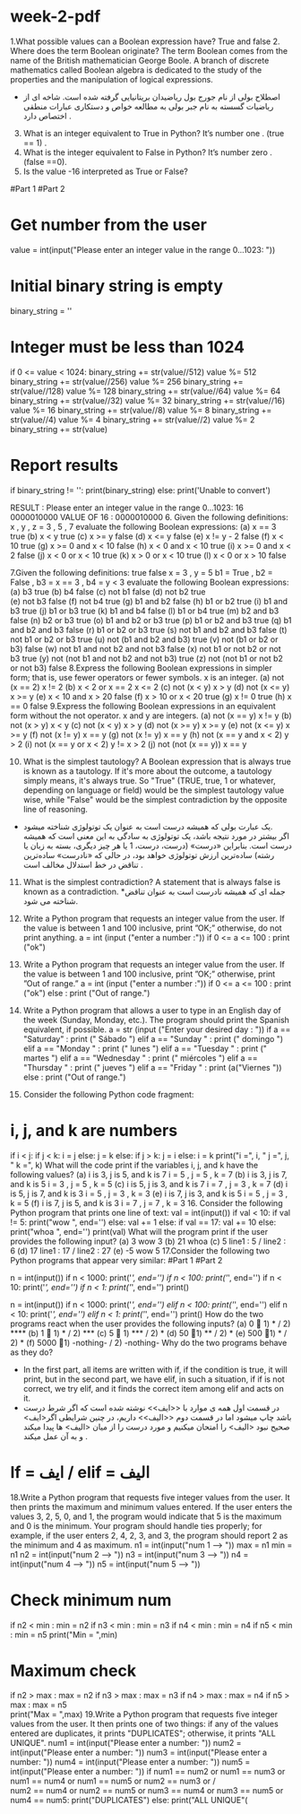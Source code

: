 # week-2-pdf
1.What possible values can a Boolean expression have?
True and false 
2. Where does the term Boolean originate?
The term Boolean comes from the name of the British mathematician George Boole. A branch of discrete mathematics called Boolean algebra is dedicated to the study of the properties and the manipulation of logical expressions.
* اصطلاح بولی از نام جورج بول ریاضیدان بریتانیایی گرفته شده است. شاخه ای از ریاضیات گسسته به نام جبر بولی به مطالعه خواص و دستکاری عبارات منطقی اختصاص دارد .
3. What is an integer equivalent to True in Python?
It’s number one .  (true  == 1) .
4. What is the integer equivalent to False in Python?
It’s number zero .  (false ==0).
5. Is the value -16 interpreted as True or False?

#Part 1                                                                                   #Part 2
# Get number from the user
value = int(input("Please enter an integer value in the range 0...1023: "))
# Initial binary string is empty
binary_string = ''
# Integer must be less than 1024
if 0 <= value < 1024: 
    binary_string += str(value//512)
    value %= 512
    binary_string += str(value//256)
    value %= 256
    binary_string += str(value//128)
    value %= 128
    binary_string += str(value//64)
    value %= 64
    binary_string += str(value//32)
    value %= 32
    binary_string += str(value//16)
    value %= 16
	    binary_string += str(value//8)
    value %= 8
    binary_string += str(value//4)
    value %= 4
    binary_string += str(value//2)
    value %= 2
    binary_string += str(value)
# Report results
if binary_string != '':
    print(binary_string)
else:
    print('Unable to convert')


RESULT :
Please enter an integer value in the range 0...1023: 16
0000010000
VALUE OF 16 : 0000010000
6. Given the following definitions:
x , y , z = 3 , 5 , 7
evaluate the following Boolean expressions:
(a) x == 3   true
(b) x < y   true
(c) x >= y   false
(d) x <= y    false
(e) x != y - 2   false
(f) x < 10   true
(g) x >= 0 and x < 10   false
(h) x < 0 and x < 10   true
(i) x >= 0 and x < 2   false
(j) x < 0 or x < 10   true
(k) x > 0 or x < 10   true
(l) x < 0 or x > 10   false














7.Given the following definitions:   true      false
 x = 3  , y = 5               b1 = True , b2 = False , b3 = x == 3  , b4 = y < 3
evaluate the following Boolean expressions:
(a) b3   true
(b) b4   false
(c) not b1   false
(d) not b2   true      
(e) not b3   false
(f) not b4   true
(g) b1 and b2   false
(h) b1 or b2     true
(i) b1 and b3    true
(j) b1 or b3     true
(k) b1 and b4    false
(l) b1 or b4    true
(m) b2 and b3    false
(n) b2 or b3    true
(o) b1 and b2 or b3    true
(p) b1 or b2 and b3    true
(q) b1 and b2 and b3   false
(r) b1 or b2 or b3    true
(s) not b1 and b2 and b3    false
(t) not b1 or b2 or b3   true
(u) not (b1 and b2 and b3)   true
(v) not (b1 or b2 or b3)   false
(w) not b1 and not b2 and not b3   false
(x) not b1 or not b2 or not b3   true
(y) not (not b1 and not b2 and not b3)    true
(z) not (not b1 or not b2 or not b3)   false
8.Express the following Boolean expressions in simpler form; that is, use fewer operators or fewer symbols. x is an integer.
 (a) not (x == 2)       x != 2
(b) x < 2 or x == 2       x <= 2
(c) not (x < y)       x > y
(d) not (x <= y)       x >= y
(e) x < 10 and x > 20   false
(f) x > 10 or x < 20   true
(g) x != 0  true
(h) x == 0   false
9.Express the following Boolean expressions in an equivalent form without the not operator. x and y are integers.
 (a) not (x == y)       x !=  y
(b) not (x > y)      x < y 
(c) not (x < y)      x > y
(d) not (x >= y)     x >= y
(e) not (x <= y)    x >= y
(f) not (x != y)    x == y
(g) not (x != y)      x == y
(h) not (x == y and x < 2)     y > 2
(i) not (x == y or x < 2)     y != x > 2
(j) not (not (x == y))     x == y








10. What is the simplest tautology?
A Boolean expression that is always true is known as a tautology.
If it's more about the outcome, a tautology simply means, it's always true. So "True" (TRUE, true, 1 or whatever, depending on language or field) would be the simplest tautology value wise, while "False" would be the simplest contradiction by the opposite line of reasoning.

* یک عبارت بولی که همیشه درست است به عنوان یک توتولوژی شناخته میشود.  
اگر بیشتر در مورد نتیجه باشد، یک توتولوژی به سادگی به این معنی است که همیشه درست است.  بنابراین «درست» (درست، درست، 1 یا هر چیز دیگری، بسته به زبان یا رشته) ساده‌ترین ارزش توتولوژی خواهد بود، در حالی که «نادرست» ساده‌ترین تناقض در خط استدلال مخالف است .
11. What is the simplest contradiction? 
A statement that is always false is known as a contradiction.
*جمله ای که همیشه نادرست است به عنوان تناقض شناخته می شود.
12. Write a Python program that requests an integer value from the user. If the value is between 1 and 100 inclusive, print ”OK;” otherwise, do not print anything. 
a = int (input ("enter a number :"))
if 0 <= a <= 100 :
    print ("ok")
13. Write a Python program that requests an integer value from the user. If the value is between 1 and 100 inclusive, print ”OK;” otherwise, print ”Out of range.” 
a = int (input ("enter a number :"))
if 0 <= a <= 100 :
    print ("ok")
else :
    print ("Out of range.")





14. Write a Python program that allows a user to type in an English day of the week (Sunday, Monday, etc.). The program should print the Spanish equivalent, if possible. 
a = str (input ("Enter your desired day : "))
if a == "Saturday" :
    print (" Sábado ")
elif a == "Sunday " :
    print (" domingo ")
elif a == "Monday " :
    print (" lunes ")
elif a == "Tuesday " :
    print (" martes ")
elif a == "Wednesday " :
    print (" miércoles ")
elif a == "Thursday " :
    print (" jueves ")
elif a == "Friday " :
    print (a("Viernes "))
else :
    print ("Out of range.")
15. Consider the following Python code fragment:
# i, j, and k are numbers
 if i < j: 
     if j < k:
          i = j 
     else:
             j = k 
else:
        if j > k:
             j = i
       else:
              i = k 
print("i =", i, " j =", j, " k =", k)
What will the code print if the variables i, j, and k have the following values? 
(a) i is 3, j is 5, and k is 7       i = 5 , j = 5 , k = 7
(b) i is 3, j is 7, and k is 5        i = 3 , j = 5 , k = 5
(c) i is 5, j is 3, and k is 7         i = 7 , j = 3 , k = 7
(d) i is 5, j is 7, and k is 3         i = 5 , j = 3 , k = 3
(e) i is 7, j is 3, and k is 5         i = 5 , j = 3 , k = 5
(f) i is 7, j is 5, and k is 3        i = 7 , j = 7 , k = 3
16. Consider the following Python program that prints one line of text: 
val = int(input())
 if val < 10:
       if val != 5: 
             print("wow ", end='')
       else: 
                val += 1 
else:
        if val == 17:
                val += 10 
        else:
               print("whoa ", end='') 
print(val)
What will the program print if the user provides the following input? 
(a) 3         wow 3
(b) 21      whoa
(c) 5        line1 : 5  / line2 : 6
(d) 17      line1 : 17  / line2 : 27
(e) -5       wow 5
17.Consider the following two Python programs that appear very similar:
#Part 1                                                               #Part 2

n = int(input()) 
if n < 1000:
      print('*', end='') 
if n < 100: 
      print('*', end='') 
if n < 10: 
      print('*', end='') 
if n < 1:
      print('*', end='')
 print()

	
n = int(input()) 
if n < 1000:
      print('*', end='') 
elif n < 100: 
      print('*', end='') 
elif n < 10: 
      print('*', end='') 
elif n < 1:
      print('*', end='') 
print()
How do the two programs react when the user provides the following inputs?
(a) 0   1)  *    /  2)  ****
(b) 1   1)  *    /   2)  ***
(c) 5   1) *** /   2)    *
(d) 50  1) ** /  2)   *
(e) 500  1) * /  2)  *
(f) 5000  1) -nothing-  /  2) -nothing-
Why do the two programs behave as they do?
* In the first part, all items are written with if, if the condition is true, it will print, but in the second part, we have elif, in such a situation, if if is not correct, we try elif, and it finds the correct item among elif and acts on it.
*  در قسمت اول همه ی موارد با <<ایف>> نوشته شده است که اگر شرط درست باشد چاپ میشود اما در قسمت دوم <<الیف>> داریم، در چنین شرایطی اگر<ایف> صحیح نبود <الیف> را امتحان میکنیم و مورد درست را از میان <الیف> ها پیدا میکند و به آن عمل میکند .
#    If =  ایف     /    elif =  الیف 





18.Write a Python program that requests five integer values from the user. It then prints the maximum and minimum values entered. If the user enters the values 3, 2, 5, 0, and 1, the program would indicate that 5 is the maximum and 0 is the minimum. Your program should handle ties properly; for example, if the user enters 2, 4, 2, 3, and 3, the program should report 2 as the minimum and 4 as maximum.
n1 = int(input("num 1 --> "))
max = n1
min = n1
n2 = int(input("num 2 --> "))
n3 = int(input("num 3 --> "))
n4 = int(input("num 4 --> "))
n5 = int(input("num 5 --> "))
# Check minimum num
if n2 < min :
    min = n2
if n3 < min :
    min = n3
if n4 < min : 
    min = n4 
if n5 < min :
    min = n5
print("Min = ",min)
# Maximum check
if n2 > max :
    max = n2
if n3 > max :
    max = n3
if n4 > max :
    max = n4
if n5 > max :
    max = n5   
print("Max = ",max)
19.Write a Python program that requests five integer values from the user. It then prints one of two things:
 if any of the values entered are duplicates, it prints "DUPLICATES"; otherwise, it prints "ALL UNIQUE".
num1 = int(input("Please enter a number: "))
num2 = int(input("Please enter a number: "))
num3 = int(input("Please enter a number: "))
num4 = int(input("Please enter a number: "))
num5 = int(input("Please enter a number: "))
if num1 == num2 or num1 == num3 or num1 == num4 or num1 == num5 or num2 == num3 or /  
num2 == num4 or num2 == num5 or num3 == num4 or num3 == num5 or num4 == num5:
       print("DUPLICATES")
else:
       print("ALL UNIQUE"(


